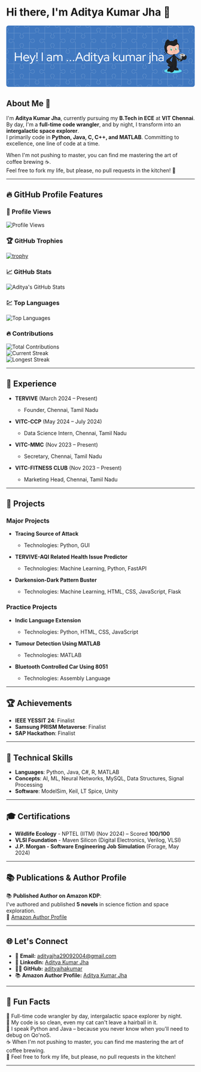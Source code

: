 
# Hi there, I'm Aditya Kumar Jha 👋

![Profile Banner](./github-header-image.png)

## About Me 🚀

I'm **Aditya Kumar Jha**, currently pursuing my **B.Tech in ECE** at **VIT Chennai**.  
By day, I'm a **full-time code wrangler**, and by night, I transform into an **intergalactic space explorer**.  
I primarily code in **Python, Java, C, C++, and MATLAB**. Committing to excellence, one line of code at a time.  

When I'm not pushing to master, you can find me mastering the art of coffee brewing ☕.  
Feel free to fork my life, but please, no pull requests in the kitchen! 🍕

---

## 🔥 GitHub Profile Features

### 🌟 Profile Views  
![Profile Views](https://komarev.com/ghpvc/?username=adityajhakumar&style=flat-square&color=blue)

### 🏆 GitHub Trophies  
[![trophy](https://github-profile-trophy.vercel.app/?username=adityajhakumar&theme=radical&no-frame=true&column=4&margin-w=15&margin-h=15)](https://github.com/ryo-ma/github-profile-trophy)

### 📈 GitHub Stats  
![Aditya's GitHub Stats](https://github-readme-stats.vercel.app/api?username=adityajhakumar&show_icons=true&theme=radical&count_private=true)  

### 💹 Top Languages  
![Top Languages](https://github-readme-stats.vercel.app/api/top-langs/?username=adityajhakumar&layout=compact&theme=radical)

### 🔥 Contributions  
![Total Contributions](https://github-readme-stats.vercel.app/api?username=adityajhakumar&count_private=true&show_icons=true&theme=radical)  
![Current Streak](https://github-readme-streak-stats.herokuapp.com/?user=adityajhakumar&theme=radical)  
![Longest Streak](https://github-readme-streak-stats.herokuapp.com/?user=adityajhakumar&theme=radical)  

---

## 💼 Experience

- **TERVIVE** (March 2024 – Present)  
  - Founder, Chennai, Tamil Nadu

- **VITC-CCP** (May 2024 – July 2024)  
  - Data Science Intern, Chennai, Tamil Nadu

- **VITC-MMC** (Nov 2023 – Present)  
  - Secretary, Chennai, Tamil Nadu

- **VITC-FITNESS CLUB** (Nov 2023 – Present)  
  - Marketing Head, Chennai, Tamil Nadu

---

## 🚀 Projects

### Major Projects

- **Tracing Source of Attack**  
  - Technologies: Python, GUI

- **TERVIVE-AQI Related Health Issue Predictor**  
  - Technologies: Machine Learning, Python, FastAPI

- **Darkension-Dark Pattern Buster**  
  - Technologies: Machine Learning, HTML, CSS, JavaScript, Flask

### Practice Projects

- **Indic Language Extension**  
  - Technologies: Python, HTML, CSS, JavaScript

- **Tumour Detection Using MATLAB**  
  - Technologies: MATLAB

- **Bluetooth Controlled Car Using 8051**  
  - Technologies: Assembly Language

---

## 🏆 Achievements

- **IEEE YESSIT 24**: Finalist  
- **Samsung PRISM Metaverse**: Finalist  
- **SAP Hackathon**: Finalist  

---

## 💪 Technical Skills

- **Languages**: Python, Java, C#, R, MATLAB  
- **Concepts**: AI, ML, Neural Networks, MySQL, Data Structures, Signal Processing  
- **Software**: ModelSim, Keil, LT Spice, Unity  

---

## 🎓 Certifications

- **Wildlife Ecology** - NPTEL (IITM) (Nov 2024) – Scored **100/100**  
- **VLSI Foundation** - Maven Silicon (Digital Electronics, Verilog, VLSI)  
- **J.P. Morgan - Software Engineering Job Simulation** (Forage, May 2024)  

---

## 📚 Publications & Author Profile

📚 **Published Author on Amazon KDP**:  
I've authored and published **5 novels** in science fiction and space exploration.  
🔗 [Amazon Author Profile](https://www.amazon.in/stores/Aditya-kumar-jha/author/B0DDJ1ZZHZ?ref=sr_ntt_srch_lnk_3&qid=1743316860&sr=1-3&isDramIntegrated=true)

---

## 🌐 Let's Connect

- 📧 **Email:** [adityajha29092004@gmail.com](mailto:adityajha29092004@gmail.com)  
- 💼 **LinkedIn:** [Aditya Kumar Jha](https://www.linkedin.com/in/aditya-kumar-jha-b0b669252)  
- 🐱‍💻 **GitHub:** [adityajhakumar](https://github.com/adityajhakumar)  
- 📚 **Amazon Author Profile:** [Aditya Kumar Jha](https://www.amazon.in/stores/Aditya-kumar-jha/author/B0DDJ1ZZHZ?ref=sr_ntt_srch_lnk_3&qid=1743316860&sr=1-3&isDramIntegrated=true)  

---

## 🎉 Fun Facts

🚀 Full-time code wrangler by day, intergalactic space explorer by night.  
🐾 My code is so clean, even my cat can't leave a hairball in it.  
🔧 I speak Python and Java – because you never know when you'll need to debug on Qo'noS.  
☕ When I'm not pushing to master, you can find me mastering the art of coffee brewing.  
🍕 Feel free to fork my life, but please, no pull requests in the kitchen!  

---

